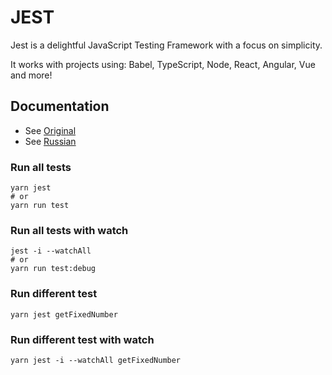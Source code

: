 # JEST

Jest is a delightful JavaScript Testing Framework with a focus on simplicity.

It works with projects using: Babel, TypeScript, Node, React, Angular, Vue and more!

## Documentation

* See [Original](https://jestjs.io/docs/getting-started)
* See [Russian](https://jestjs.io/ru/docs/getting-started)


### Run all tests
```
yarn jest
# or
yarn run test
```

### Run all tests with watch
```
jest -i --watchAll
# or
yarn run test:debug
```

### Run different test
```
yarn jest getFixedNumber
```

### Run different test with watch
```
yarn jest -i --watchAll getFixedNumber
```
